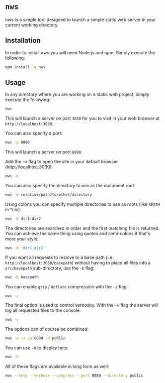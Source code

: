 # `nws`

nws is a simple tool designed to launch a simple static web server in your
current working directory.

## Installation

In order to install nws you will need Node.js and npm. Simply execute the
following:

```sh
npm install -g nws
```

## Usage

In any directory where you are working on a static web project, simply execute
the following:

```sh
nws
```

This will launch a server on port `3030` for you to visit in your web browser
at `http://localhost:3030`.

You can also specify a port:

```sh
nws -p 8080
```

This will launch a server on port `8080`.

Add the -o flag to open the site in your default browser
(http://localhost:3030):

```sh
nws -o
```

You can also specify the directory to use as the document root:

```sh
nws -d relative/path/to/other/directory
```

Using colons you can specify multiple directories to use as roots (like
`$PATH` in \*nix):

```sh
nws -d dir1:dir2
```

The directories are searched in order and the first matching file is returned.
You can achieve the same thing using quotes and semi-colons if that's more
your style:

```sh
nws -d 'dir1;dir2'
```

If you want all requests to resolve to a base path (i.e.
`http://localhost:3030/basepath`) without having to place all files into a
`src/basepath` sub-directory, use the `-b` flag:

```sh
nws -b basepath
```

You can enable `gzip` / `deflate` compression with the `-z` flag:

```sh
nws -z
```

The final option is used to control verbosity. With the `-v` flag the server
will log all requested files to the console:

```sh
nws -v
```

The options can of course be combined:

```sh
nws -v -z -p 8080 -d public
```

You can use `-h` to display help:

```sh
nws -h
```

All of these flags are available in long form as well:

```sh
nws --help --verbose --compress --port 8080 --directory public
```
